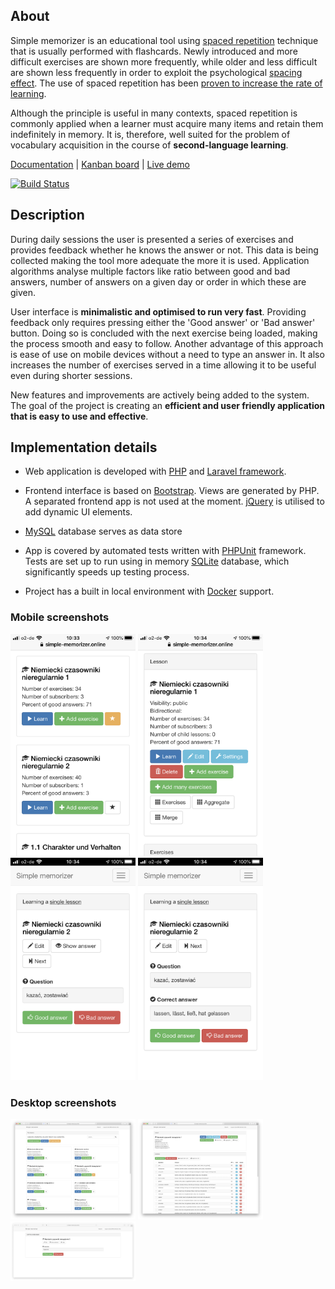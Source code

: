 ## About

Simple memorizer is an educational tool using [spaced repetition](https://en.wikipedia.org/wiki/Spaced_repetition) technique that is usually performed with flashcards. Newly introduced and more difficult exercises are shown more frequently, while older and less difficult are shown less frequently in order to exploit the psychological [spacing effect](https://en.wikipedia.org/wiki/Spacing_effect). The use of spaced repetition has been [proven to increase the rate of learning](https://www.ncbi.nlm.nih.gov/pmc/articles/PMC5126970/).

Although the principle is useful in many contexts, spaced repetition is commonly applied when a learner must acquire many items and retain them indefinitely in memory. It is, therefore, well suited for the problem of vocabulary acquisition in the course of **second-language learning**.

[Documentation](https://github.com/rtrzebinski/simple-memorizer-3/wiki) | [Kanban board](https://github.com/rtrzebinski/simple-memorizer-3/projects/1) | [Live demo](https://simple-memorizer.online)

[![Build Status](https://travis-ci.com/rtrzebinski/simple-memorizer-3.svg?branch=master)](https://travis-ci.com/rtrzebinski/simple-memorizer-3)

## Description

During daily sessions the user is presented a series of exercises and provides feedback whether he knows the answer or not. This data is being collected making the tool more adequate the more it is used. Application algorithms analyse multiple factors like ratio between good and bad answers, number of answers on a given day or order in which these are given.

User interface is **minimalistic and optimised to run very fast**. Providing feedback only requires pressing either the 'Good answer' or 'Bad answer' button. Doing so is concluded with the next exercise being loaded, making the process smooth and easy to follow. Another advantage of this approach is ease of use on mobile devices without a need to type an answer in. It also increases the number of exercises served in a time allowing it to be useful even during shorter sessions.

New features and improvements are actively being added to the system. The goal of the project is creating an **efficient and user friendly application that is easy to use and effective**.

## Implementation details

- Web application is developed with [PHP](http://php.net) and [Laravel framework](https://laravel.com).

- Frontend interface is based on [Bootstrap](http://getbootstrap.com). Views are generated by PHP. A separated frontend app is not used at the moment. [jQuery](https://jquery.com) is utilised to add dynamic UI elements.

- [MySQL](https://mysql.com) database serves as data store

- App is covered by automated tests written with [PHPUnit](https://phpunit.de) framework. Tests are set up to run using in memory [SQLite](https://www.sqlite.org/) database, which significantly speeds up testing process.

- Project has a built in local environment with [Docker](https://www.docker.com) support.

### Mobile screenshots

<img src="/images/screenshot_iphone_1.PNG" width="200" /> <img src="/images/screenshot_iphone_2.PNG" width="200" /> <img src="/images/screenshot_iphone_3.PNG" width="200" /> <img src="/images/screenshot_iphone_4.PNG" width="200" />

### Desktop screenshots

<img src="/images/screenshot_web_1.png" width="200" /> <img src="/images/screenshot_web_2.png" width="200" /> <img src="/images/screenshot_web_3.png" width="200" />
